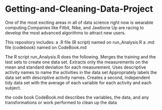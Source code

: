 Getting-and-Cleaning-Data-Project
=================================

One of the most exciting areas in all of data science right now is wearable computing.Companies like Fitbit, Nike, and Jawbone Up are racing to develop the most advanced algorithms to attract new users.

This repository includes:
a .R file (R script) named on run_Analysis.R 
a .md file (codebook) named on CodeBook.md

The R script run_Analysis.R does the following. 
Merges the training and the test sets to create one data set.
Extracts only the measurements on the mean and standard deviation for each measurement. 
Uses descriptive activity names to name the activities in the data set
Appropriately labels the data set with descriptive activity names. 
Creates a second, independent tidy data set with the average of each variable for each activity and each subject.

the code book CodeBook.md describes the variables, the data, and any transformations or work performed to clean up the data
